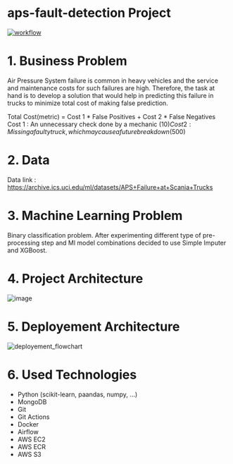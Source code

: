 # aps-fault-detection Project

[![workflow](https://github.com/mervebdurna/aps-fault-detection/actions/workflows/main.yaml/badge.svg)](https://github.com/mervebdurna/aps-fault-detection/actions/workflows/main.yaml)

# 1. Business Problem 
Air Pressure System failure is common in heavy vehicles and the service and maintenance costs for such failures are high. Therefore, the task at hand is to develop a solution that would help in predicting this failure in trucks to minimize total cost of making false prediction.

Total Cost(metric) = Cost 1 * False Positives + Cost 2 * False Negatives
Cost 1 : An unnecessary check done by a mechanic ($10)
Cost 2 : Missing a faulty truck, which may cause a future breakdown ($500) 


# 2. Data
Data link :  https://archive.ics.uci.edu/ml/datasets/APS+Failure+at+Scania+Trucks

# 3. Machine Learning Problem
Binary classification problem.
After experimenting different type of pre-processing step and Ml model combinations decided to use Simple Imputer and XGBoost.

# 4. Project Architecture
![image](https://user-images.githubusercontent.com/26697128/209459543-a3709085-d46e-4563-ac32-f3ed8debd19c.png)

# 5. Deployement Architecture
![deployement_flowchart](https://user-images.githubusercontent.com/26697128/209460807-36f04cb8-f8d1-49ce-9137-e6ae0776e778.png)


# 6. Used Technologies
* Python (scikit-learn, paandas, numpy, ...)
* MongoDB 
* Git
* Git Actions
* Docker
* Airflow
* AWS EC2
* AWS ECR
* AWS S3



